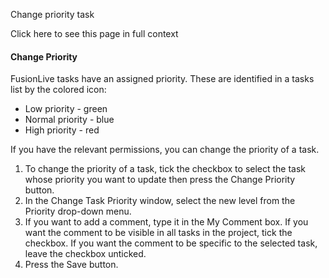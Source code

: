 Change priority task

Click here to see this page in full context

####  Change Priority

FusionLive tasks have an assigned priority. These are identified in a tasks
list by the colored icon:

  * Low priority - green 
  * Normal priority - blue 
  * High priority - red 

If you have the relevant permissions, you can change the priority of a task.

  1. To change the priority of a task, tick the checkbox to select the task whose priority you want to update then press the Change Priority button. 
  2. In the Change Task Priority window, select the new level from the Priority drop-down menu. 
  3. If you want to add a comment, type it in the My Comment box. If you want the comment to be visible in all tasks in the project, tick the checkbox. If you want the comment to be specific to the selected task, leave the checkbox unticked. 
  4. Press the Save button. 

